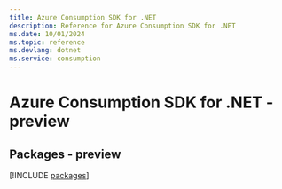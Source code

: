 ```yaml
---
title: Azure Consumption SDK for .NET
description: Reference for Azure Consumption SDK for .NET
ms.date: 10/01/2024
ms.topic: reference
ms.devlang: dotnet
ms.service: consumption
---
```

# Azure Consumption SDK for .NET - preview
## Packages - preview
[!INCLUDE [packages](consumption-index.md)]